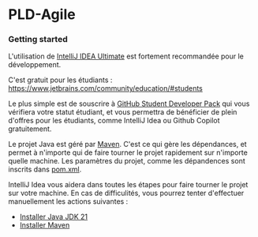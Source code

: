 # PLD-Agile

### Getting started

L'utilisation de [IntelliJ IDEA Ultimate](https://www.jetbrains.com/idea/) est fortement recommandée pour le développement.

C'est gratuit pour les étudiants : https://www.jetbrains.com/community/education/#students

Le plus simple est de souscrire à [GitHub Student Developer Pack](https://education.github.com/pack?utm_source=github+jetbrains)
qui vous vérifiera votre statut étudiant, et vous permettra de bénéficier de plein d'offres pour les étudiants, comme
IntelliJ Idea ou Github Copilot gratuitement.

Le projet Java est géré par [Maven](https://maven.apache.org/). C'est ce qui gère les dépendances, et permet
à n'importe qui de faire tourner le projet rapidement sur n'importe quelle machine. Les paramètres du projet, comme les dépandences
sont inscrits dans [pom.xml](./pom.xml).

IntelliJ Idea vous aidera dans toutes les étapes pour faire tourner le projet sur votre machine. En cas de difficulités,
vous pourrez tenter d'effectuer manuellement les actions suivantes :
- [Installer Java JDK 21](https://www.oracle.com/fr/java/technologies/downloads/)
- [Installer Maven](https://maven.apache.org/install.html)

